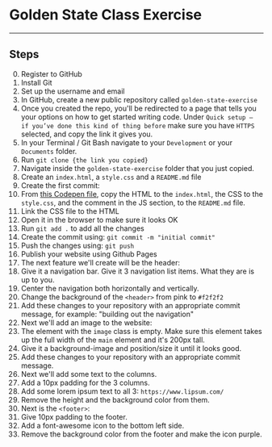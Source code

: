 
# Golden State Class Exercise

----
## Steps
0. Register to GitHub
0. Install Git
0. Set up the username and email
0. In GitHub, create a new public repository called `golden-state-exercise`
0. Once you created the repo, you'll be redirected to a page that tells you your options on how to get started writing code. Under `Quick setup — if you’ve done this kind of thing before` make sure you have `HTTPS` selected, and copy the link it gives you.
0. In your Terminal / Git Bash navigate to your `Development` or your `Documents` folder.
0. Run `git clone {the link you copied}`
0. Navigate inside the `golden-state-exercise` folder that you just copied.
0. Create an `index.html`, a `style.css` and a `README.md` file
0. Create the first commit:
  0. From [this Codepen file](https://codepen.io/amina_karl/pen/mdVJqgo), copy the HTML to the `index.html`, the CSS to the `style.css`, and the comment in the JS section, to the `README.md` file.
  0. Link the CSS file to the HTML
  0. Open it in the browser to make sure it looks OK
  0. Run `git add .` to add all the changes
  0. Create the commit using: `git commit -m "initial commit"`
  0. Push the changes using: `git push`
0. Publish your website using Github Pages
0. The next feature we'll create will be the header:
  0. Give it a navigation bar. Give it 3 navigation list items. What they are is up to you.
  0. Center the navigation both horizontally and vertically.
  0. Change the background of the `<header>` from pink to `#f2f2f2`
  0. Add these changes to your repository with an appropriate commit message, for example: "building out the navigation"
0. Next we'll add an image to the website:
  0. The element with the `image` class is empty. Make sure this element takes up the full width of the `main` element and it's 200px tall. 
  0. Give it a background-image and position/size it until it looks good.
  0. Add these changes to your repository with an appropriate commit message.
0. Next we'll add some text to the columns.
  0. Add a 10px padding for the 3 columns.
  0. Add some lorem ipsum text to all 3: `https://www.lipsum.com/`
  0. Remove the height and the background color from them.
0. Next is the `<footer>`:
  0. Give 10px padding to the footer.
  0. Add a font-awesome icon to the bottom left side.
  0. Remove the background color from the footer and make the icon purple.
  
